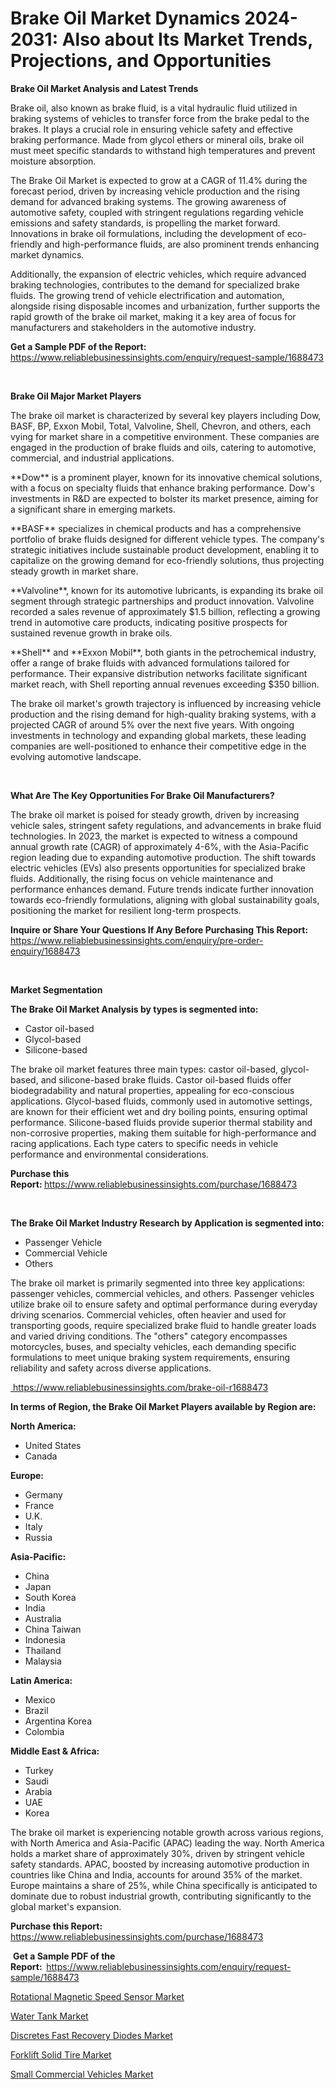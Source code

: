 <p><h1>Brake Oil Market Dynamics 2024-2031: Also about Its Market Trends, Projections, and Opportunities</h1></p><p><strong>Brake Oil Market Analysis and Latest Trends</strong></p>
<p><p>Brake oil, also known as brake fluid, is a vital hydraulic fluid utilized in braking systems of vehicles to transfer force from the brake pedal to the brakes. It plays a crucial role in ensuring vehicle safety and effective braking performance. Made from glycol ethers or mineral oils, brake oil must meet specific standards to withstand high temperatures and prevent moisture absorption.</p><p>The Brake Oil Market is expected to grow at a CAGR of 11.4% during the forecast period, driven by increasing vehicle production and the rising demand for advanced braking systems. The growing awareness of automotive safety, coupled with stringent regulations regarding vehicle emissions and safety standards, is propelling the market forward. Innovations in brake oil formulations, including the development of eco-friendly and high-performance fluids, are also prominent trends enhancing market dynamics.</p><p>Additionally, the expansion of electric vehicles, which require advanced braking technologies, contributes to the demand for specialized brake fluids. The growing trend of vehicle electrification and automation, alongside rising disposable incomes and urbanization, further supports the rapid growth of the brake oil market, making it a key area of focus for manufacturers and stakeholders in the automotive industry.</p></p>
<p><strong>Get a Sample PDF of the Report:&nbsp;</strong> <a href="https://www.reliablebusinessinsights.com/enquiry/request-sample/1688473?utm_campaign=1091&utm_medium=2&utm_source=Github&utm_content=ia&utm_term=19102024&utm_id=brake-oil">https://www.reliablebusinessinsights.com/enquiry/request-sample/1688473</a></p>
<p>&nbsp;</p>
<p><strong>Brake Oil Major Market Players</strong></p>
<p><p>The brake oil market is characterized by several key players including Dow, BASF, BP, Exxon Mobil, Total, Valvoline, Shell, Chevron, and others, each vying for market share in a competitive environment. These companies are engaged in the production of brake fluids and oils, catering to automotive, commercial, and industrial applications.</p><p>**Dow** is a prominent player, known for its innovative chemical solutions, with a focus on specialty fluids that enhance braking performance. Dow's investments in R&D are expected to bolster its market presence, aiming for a significant share in emerging markets.</p><p>**BASF** specializes in chemical products and has a comprehensive portfolio of brake fluids designed for different vehicle types. The company's strategic initiatives include sustainable product development, enabling it to capitalize on the growing demand for eco-friendly solutions, thus projecting steady growth in market share.</p><p>**Valvoline**, known for its automotive lubricants, is expanding its brake oil segment through strategic partnerships and product innovation. Valvoline recorded a sales revenue of approximately $1.5 billion, reflecting a growing trend in automotive care products, indicating positive prospects for sustained revenue growth in brake oils.</p><p>**Shell** and **Exxon Mobil**, both giants in the petrochemical industry, offer a range of brake fluids with advanced formulations tailored for performance. Their expansive distribution networks facilitate significant market reach, with Shell reporting annual revenues exceeding $350 billion.</p><p>The brake oil market's growth trajectory is influenced by increasing vehicle production and the rising demand for high-quality braking systems, with a projected CAGR of around 5% over the next five years. With ongoing investments in technology and expanding global markets, these leading companies are well-positioned to enhance their competitive edge in the evolving automotive landscape.</p></p>
<p>&nbsp;</p>
<p><strong>What Are The Key Opportunities For Brake Oil Manufacturers?</strong></p>
<p><p>The brake oil market is poised for steady growth, driven by increasing vehicle sales, stringent safety regulations, and advancements in brake fluid technologies. In 2023, the market is expected to witness a compound annual growth rate (CAGR) of approximately 4-6%, with the Asia-Pacific region leading due to expanding automotive production. The shift towards electric vehicles (EVs) also presents opportunities for specialized brake fluids. Additionally, the rising focus on vehicle maintenance and performance enhances demand. Future trends indicate further innovation towards eco-friendly formulations, aligning with global sustainability goals, positioning the market for resilient long-term prospects.</p></p>
<p><strong>Inquire or Share Your Questions If Any Before Purchasing This Report:</strong> <a href="https://www.reliablebusinessinsights.com/enquiry/pre-order-enquiry/1688473?utm_campaign=1091&utm_medium=2&utm_source=Github&utm_content=ia&utm_term=19102024&utm_id=brake-oil">https://www.reliablebusinessinsights.com/enquiry/pre-order-enquiry/1688473</a></p>
<p>&nbsp;</p>
<p><strong>Market Segmentation</strong></p>
<p><strong>The Brake Oil Market Analysis by types is segmented into:</strong></p>
<p><ul><li>Castor oil-based</li><li>Glycol-based</li><li>Silicone-based</li></ul></p>
<p><p>The brake oil market features three main types: castor oil-based, glycol-based, and silicone-based brake fluids. Castor oil-based fluids offer biodegradability and natural properties, appealing for eco-conscious applications. Glycol-based fluids, commonly used in automotive settings, are known for their efficient wet and dry boiling points, ensuring optimal performance. Silicone-based fluids provide superior thermal stability and non-corrosive properties, making them suitable for high-performance and racing applications. Each type caters to specific needs in vehicle performance and environmental considerations.</p></p>
<p><strong>Purchase this Report:&nbsp;</strong><a href="https://www.reliablebusinessinsights.com/purchase/1688473?utm_campaign=1091&utm_medium=2&utm_source=Github&utm_content=ia&utm_term=19102024&utm_id=brake-oil">https://www.reliablebusinessinsights.com/purchase/1688473</a></p>
<p>&nbsp;</p>
<p><strong>The Brake Oil Market Industry Research by Application is segmented into:</strong></p>
<p><ul><li>Passenger Vehicle</li><li>Commercial Vehicle</li><li>Others</li></ul></p>
<p><p>The brake oil market is primarily segmented into three key applications: passenger vehicles, commercial vehicles, and others. Passenger vehicles utilize brake oil to ensure safety and optimal performance during everyday driving scenarios. Commercial vehicles, often heavier and used for transporting goods, require specialized brake fluid to handle greater loads and varied driving conditions. The "others" category encompasses motorcycles, buses, and specialty vehicles, each demanding specific formulations to meet unique braking system requirements, ensuring reliability and safety across diverse applications.</p></p>
<p><a href="https://www.reliablebusinessinsights.com/brake-oil-r1688473?utm_campaign=1091&utm_medium=2&utm_source=Github&utm_content=ia&utm_term=19102024&utm_id=brake-oil">&nbsp;https://www.reliablebusinessinsights.com/brake-oil-r1688473</a></p>
<p><strong>In terms of Region, the Brake Oil Market Players available by Region are:</strong></p>
<p>
    <p> <strong> North America: </strong>
        <ul>
            <li>United States</li>
            <li>Canada</li>
        </ul>
        </p> 
    <p> <strong> Europe: </strong>
        <ul>
            <li>Germany</li>
            <li>France</li>
            <li>U.K.</li>
            <li>Italy</li>
            <li>Russia</li>
        </ul>
        </p> 
    <p> <strong> Asia-Pacific: </strong>
        <ul>
            <li>China</li>
            <li>Japan</li>
            <li>South Korea</li>
            <li>India</li>
            <li>Australia</li>
            <li>China Taiwan</li>
            <li>Indonesia</li>
            <li>Thailand</li>
            <li>Malaysia</li>
        </ul>
        </p> 
    <p> <strong> Latin America: </strong>
        <ul>
            <li>Mexico</li>
            <li>Brazil</li>
            <li>Argentina Korea</li>
            <li>Colombia</li>
        </ul>
        </p> 
    <p> <strong> Middle East & Africa: </strong>
        <ul>
            <li>Turkey</li>
            <li>Saudi</li>
            <li>Arabia</li>
            <li>UAE</li>
            <li>Korea</li>
        </ul>
    </p>
    </p>
<p><p>The brake oil market is experiencing notable growth across various regions, with North America and Asia-Pacific (APAC) leading the way. North America holds a market share of approximately 30%, driven by stringent vehicle safety standards. APAC, boosted by increasing automotive production in countries like China and India, accounts for around 35% of the market. Europe maintains a share of 25%, while China specifically is anticipated to dominate due to robust industrial growth, contributing significantly to the global market's expansion.</p></p>
<p><strong>Purchase this Report: </strong><a href="https://www.reliablebusinessinsights.com/purchase/1688473?utm_campaign=1091&utm_medium=2&utm_source=Github&utm_content=ia&utm_term=19102024&utm_id=brake-oil">https://www.reliablebusinessinsights.com/purchase/1688473</a></p>
<p>&nbsp;<strong>Get a Sample PDF of the Report:&nbsp;&nbsp;</strong><a href="https://www.reliablebusinessinsights.com/enquiry/request-sample/1688473?utm_campaign=1091&utm_medium=2&utm_source=Github&utm_content=ia&utm_term=19102024&utm_id=brake-oil">https://www.reliablebusinessinsights.com/enquiry/request-sample/1688473</a></p>
<p><strong></strong></p>
<p><p><a href="https://github.com/tewellnudorennk/Market-Research-Report-List-1/blob/main/rotational-magnetic-speed-sensor-market.md?utm_campaign=1091&utm_medium=2&utm_source=Github&utm_content=ia&utm_term=19102024&utm_id=brake-oil">Rotational Magnetic Speed Sensor Market</a></p><p><a href="https://issuu.com/reportprime-2/docs/water-tank-market-size-2030.pptx_1c91b8901f8a26?utm_campaign=1091&utm_medium=2&utm_source=Github&utm_content=ia&utm_term=19102024&utm_id=brake-oil">Water Tank Market</a></p><p><a href="https://github.com/lavenaz9fufin/Market-Research-Report-List-1/blob/main/discretes-fast-recovery-diodes-market.md?utm_campaign=1091&utm_medium=2&utm_source=Github&utm_content=ia&utm_term=19102024&utm_id=brake-oil">Discretes Fast Recovery Diodes Market</a></p><p><a href="https://www.linkedin.com/pulse/pioneering-growth-analyzing-global-forklift-solid-tire-finze?utm_campaign=1091&utm_medium=2&utm_source=Github&utm_content=ia&utm_term=19102024&utm_id=brake-oil">Forklift Solid Tire Market</a></p><p><a href="https://www.linkedin.com/pulse/global-small-commercial-vehicles-market-forecast-2024-2031-o2uee?utm_campaign=1091&utm_medium=2&utm_source=Github&utm_content=ia&utm_term=19102024&utm_id=brake-oil">Small Commercial Vehicles Market</a></p></p>